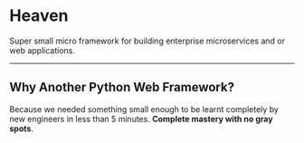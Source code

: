 # Heaven

Super small micro framework for building enterprise microservices and or web applications.

-----------------------

## Why Another Python Web Framework?

Because we needed something small enough to be learnt completely by new engineers in less than 5 minutes. **Complete mastery with no gray spots**.
